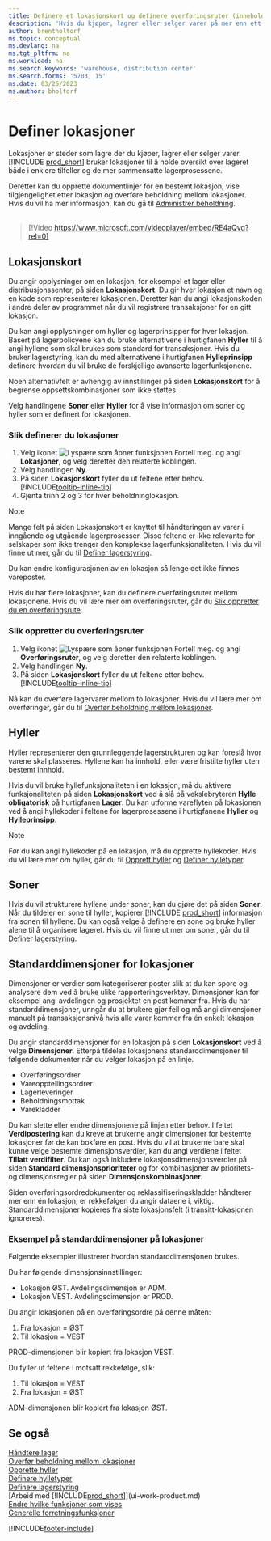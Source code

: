 ```yaml
---
title: Definere et lokasjonskort og definere overføringsruter (inneholder video)
description: 'Hvis du kjøper, lagrer eller selger varer på mer enn ett sted, kan du definere hvert sted som en lokasjon.'
author: brentholtorf
ms.topic: conceptual
ms.devlang: na
ms.tgt_pltfrm: na
ms.workload: na
ms.search.keywords: 'warehouse, distribution center'
ms.search.forms: '5703, 15'
ms.date: 03/25/2023
ms.author: bholtorf
---
```

# Definer lokasjoner

Lokasjoner er steder som lagre der du kjøper, lagrer eller selger varer. [!INCLUDE [prod_short](includes/prod_short.md)] bruker lokasjoner til å holde oversikt over lageret både i enklere tilfeller og de mer sammensatte lagerprosessene.

Deretter kan du opprette dokumentlinjer for en bestemt lokasjon, vise tilgjengelighet etter lokasjon og overføre beholdning mellom lokasjoner. Hvis du vil ha mer informasjon, kan du gå til [Administrer beholdning](inventory-manage-inventory.md).
<br><br>  
  
> [!Video https://www.microsoft.com/videoplayer/embed/RE4aQvq?rel=0]

## Lokasjonskort

Du angir opplysninger om en lokasjon, for eksempel et lager eller distribusjonssenter, på siden **Lokasjonskort**. Du gir hver lokasjon et navn og en kode som representerer lokasjonen. Deretter kan du angi lokasjonskoden i andre deler av programmet når du vil registrere transaksjoner for en gitt lokasjon.  

Du kan angi opplysninger om hyller og lagerprinsipper for hver lokasjon. Basert på lagerpolicyene kan du bruke alternativene i hurtigfanen **Hyller** til å angi hyllene som skal brukes som standard for transaksjoner. Hvis du bruker lagerstyring, kan du med alternativene i hurtigfanen **Hylleprinsipp** definere hvordan du vil bruke de forskjellige avanserte lagerfunksjonene.  

Noen alternativfelt er avhengig av innstillinger på siden **Lokasjonskort** for å begrense oppsettskombinasjoner som ikke støttes.  

Velg handlingene **Soner** eller **Hyller** for å vise informasjon om soner og hyller som er definert for lokasjonen.

### Slik definerer du lokasjoner

1. Velg ikonet ![Lyspære som åpner funksjonen Fortell meg.](media/ui-search/search_small.png "Fortell hva du vil gjøre") og angi **Lokasjoner**, og velg deretter den relaterte koblingen.
2. Velg handlingen **Ny**.
3. På siden **Lokasjonskort** fyller du ut feltene etter behov. [!INCLUDE[tooltip-inline-tip](includes/tooltip-inline-tip_md.md)]
4. Gjenta trinn 2 og 3 for hver beholdninglokasjon.

> [!NOTE]  
> Mange felt på siden Lokasjonskort er knyttet til håndteringen av varer i inngående og utgående lagerprosesser. Disse feltene er ikke relevante for selskaper som ikke trenger den komplekse lagerfunksjonaliteten. Hvis du vil finne ut mer, går du til [Definer lagerstyring](warehouse-setup-warehouse.md).

Du kan endre konfigurasjonen av en lokasjon så lenge det ikke finnes vareposter.  

Hvis du har flere lokasjoner, kan du definere overføringsruter mellom lokasjonene. Hvis du vil lære mer om overføringsruter, går du [Slik oppretter du en overføringsrute](inventory-how-setup-locations.md#to-create-a-transfer-route).

### Slik oppretter du overføringsruter

1. Velg ikonet ![Lyspære som åpner funksjonen Fortell meg.](media/ui-search/search_small.png "Fortell hva du vil gjøre") og angi **Overføringsruter**, og velg deretter den relaterte koblingen.
2. Velg handlingen **Ny**.
4. På siden **Lokasjonskort** fyller du ut feltene etter behov. [!INCLUDE[tooltip-inline-tip](includes/tooltip-inline-tip_md.md)]

Nå kan du overføre lagervarer mellom to lokasjoner. Hvis du vil lære mer om overføringer, går du til [Overfør beholdning mellom lokasjoner](inventory-how-transfer-between-locations.md).

## Hyller

Hyller representerer den grunnleggende lagerstrukturen og kan foreslå hvor varene skal plasseres. Hyllene kan ha innhold, eller være fristilte hyller uten bestemt innhold.

Hvis du vil bruke hyllefunksjonaliteten i en lokasjon, må du aktivere funksjonaliteten på siden **Lokasjonskort** ved å slå på vekslebryteren **Hylle obligatorisk** på hurtigfanen **Lager**. Du kan utforme vareflyten på lokasjonen ved å angi hyllekoder i feltene for lagerprosessene i hurtigfanene **Hyller** og **Hylleprinsipp**.

> [!NOTE]
> Før du kan angi hyllekoder på en lokasjon, må du opprette hyllekoder. Hvis du vil lære mer om hyller, går du til [Opprett hyller](warehouse-how-to-create-individual-bins.md) og [Definer hylletyper](warehouse-how-to-set-up-bin-types.md).  

## Soner

Hvis du vil strukturere hyllene under soner, kan du gjøre det på siden **Soner**. Når du tildeler en sone til hyller, kopierer [!INCLUDE [prod_short](includes/prod_short.md)] informasjon fra sonen til hyllene. Du kan også velge å definere en sone og bruke hyller alene til å organisere lageret. Hvis du vil finne ut mer om soner, går du til [Definer lagerstyring](warehouse-setup-warehouse.md).  

## Standarddimensjoner for lokasjoner

Dimensjoner er verdier som kategoriserer poster slik at du kan spore og analysere dem ved å bruke ulike rapporteringsverktøy. Dimensjoner kan for eksempel angi avdelingen og prosjektet en post kommer fra. Hvis du har standarddimensjoner, unngår du at brukere gjør feil og må angi dimensjoner manuelt på transaksjonsnivå hvis alle varer kommer fra én enkelt lokasjon og avdeling.

Du angir standarddimensjoner for en lokasjon på siden **Lokasjonskort** ved å velge **Dimensjoner**. Etterpå tildeles lokasjonens standarddimensjoner til følgende dokumenter når du velger lokasjon på en linje.

* Overføringsordrer
* Vareopptellingsordrer
* Lagerleveringer
* Beholdningsmottak
* Varekladder

Du kan slette eller endre dimensjonene på linjen etter behov. I feltet **Verdipostering** kan du kreve at brukerne angir dimensjoner for bestemte lokasjoner før de kan bokføre en post. Hvis du vil at brukerne bare skal kunne velge bestemte dimensjonsverdier, kan du angi verdiene i feltet **Tillatt verdifilter**. Du kan også inkludere lokasjonsdimensjonsverdier på siden **Standard dimensjonsprioriteter** og for kombinasjoner av prioritets- og dimensjonsregler på siden **Dimensjonskombinasjoner**.

Siden overføringsordredokumenter og reklassifiseringskladder håndterer mer enn én lokasjon, er rekkefølgen du angir dataene i, viktig. Standarddimensjoner kopieres fra siste lokasjonsfelt (i transitt-lokasjonen ignoreres).

### Eksempel på standarddimensjoner på lokasjoner

Følgende eksempler illustrerer hvordan standarddimensjonen brukes.

Du har følgende dimensjonsinnstillinger:

* Lokasjon ØST. Avdelingsdimensjon er ADM.
* Lokasjon VEST. Avdelingsdimensjon er PROD.

Du angir lokasjonen på en overføringsordre på denne måten:

1. Fra lokasjon = ØST
2. Til lokasjon = VEST

PROD-dimensjonen blir kopiert fra lokasjon VEST.

Du fyller ut feltene i motsatt rekkefølge, slik:

1. Til lokasjon = VEST
2. Fra lokasjon = ØST

ADM-dimensjonen blir kopiert fra lokasjon ØST.

## Se også

[Håndtere lager](inventory-manage-inventory.md)  
[Overfør beholdning mellom lokasjoner](inventory-how-transfer-between-locations.md)  
[Opprette hyller](warehouse-how-to-create-individual-bins.md)  
[Definere hylletyper](warehouse-how-to-set-up-bin-types.md)  
[Definere lagerstyring](warehouse-setup-warehouse.md)  
[Arbeid med [!INCLUDE[prod_short](includes/prod_short.md)]](ui-work-product.md)  
[Endre hvilke funksjoner som vises](ui-experiences.md)  
[Generelle forretningsfunksjoner](ui-across-business-areas.md)  

[!INCLUDE[footer-include](includes/footer-banner.md)]
